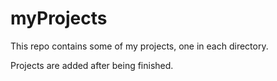 # myProjects

This repo contains some of my projects, one in each directory.

Projects are added after being finished.
